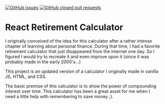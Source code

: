 [![GitHub issues](https://img.shields.io/github/issues/gabrielwr/React-Retirement-Calculator.svg)](https://github.com/gabrielwr/React-Retirement-Calculator/issues)
[![GitHub closed pull requests](https://img.shields.io/github/issues-pr-closed/gabrielwr/React-Retirement-Calculator.svg)](https://github.com/gabrielwr/React-Retirement-Calculator/pulls?q=is%3Apr+is%3Aclosed)

# React Retirement Calculator

I originally conceived of the idea for this calculator after a rather intense chapter of learning about personal finance. During that time, I had a favorite retirement calculator that just disappeared from the internet one day. So I figured I would try to recreate it and even improve upon it (since it was probably made in the early 2000's...)

This project is an updated version of a calculator I originally made in vanilla JS, HTML, and CSS.

The basic premise of this calculator is to show the power of compounding interest over time. This calculator has been a great asset for me when I need a little help with remembering to save money ;).


